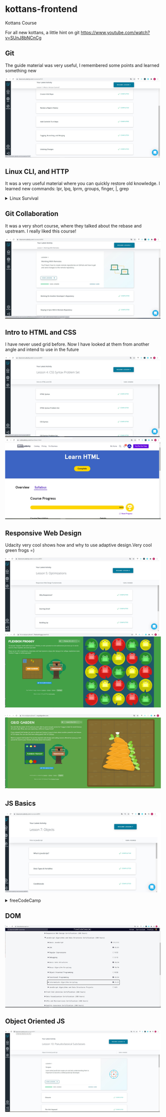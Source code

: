# kottans-frontend
Kottans Course

For all new kottans, a little hint on git https://www.youtube.com/watch?v=SUnJ8bNCnCg


## Git 

The guide material was very useful, I remembered some points and learned something new

![Udacity](/task_linux_cli/Udacity.jpg)

## Linux CLI, and HTTP

It was a very useful material where you can quickly restore old knowledge.
I learned new commands:
lpr, lpq, lprm, groups, finger, |, grep

<details>
	<summary>
  		Linux Survival
 	</summary>

![linux_survival](/task_linux_cli/Congratulations!.jpg)
![linux_survival](/task_linux_cli/Quiz1.jpg)
![linux_survival](/task_linux_cli/Quiz2.jpg)
![linux_survival](/task_linux_cli/Quiz3.jpg)
![linux_survival](/task_linux_cli/Quiz4.jpg)

</details>

## Git Collaboration

It was a very short course, where they talked about the rebase and upstream.
I really liked this course!

![Collaboration](/task_git_collaboration/Collaboration.jpg)

## Intro to HTML and CSS

I have never used grid before. Now I have looked at them from another angle and intend to use in the future

![HTML and CSS](/task_html_css_intro/HTML_CSS.jpg)
![codeCademy](/task_html_css_intro/codeCademy.jpg)

## Responsive Web Design

Udacity very cool shows how and why to use adaptive design.Very cool green frogs =)

![Udacity Responsive Web Design](/task_responsive_web_design/Responsive.jpg)
![Flexbox Froggy](/task_responsive_web_design/Flexbox_Froggy.jpg)

![GRID GARDEN](/task_responsive_web_design/GRID_GARDEN.jpg)

## JS Basics

![Udacity](/task_js_basics/Udacity_JavaScript.jpg)

<details>
	<summary>
  		freeCodeCamp
 	</summary>

![Basic JS](/task_js_basics/Basic_JavaScript.jpg)
![ES6](/task_js_basics/ES6.jpg)
![Basic Data Structures](/task_js_basics/Basic_Data_Structures.jpg)
![Basic Algorithm Scripting](/task_js_basics/Basic_A_S.jpg)
![Functional Programming](/task_js_basics/Functional_Programming.jpg)
![Intermediate Algorithm Scripting](/task_js_basics/Intermediate_Algorithm_Scripting.jpg)


</details>

## DOM

![Algorithm Scripting Challenges](/task_js_dom/Algorithm_Scripting_Challenges.jpg)

## Object Oriented JS

![Object Oriented JS](/task_js_oop/task_js_oop.jpg)